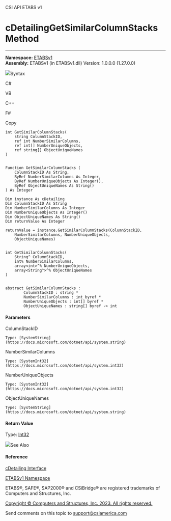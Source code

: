 ﻿

CSI API ETABS v1

# cDetailingGetSimilarColumnStacks Method  
  
---  
  
**Namespace:** [ETABSv1](2780f1b8-2033-5289-2298-1cdb2a7508d9.htm)  
**Assembly:** ETABSv1 (in ETABSv1.dll) Version: 1.0.0.0 (1.27.0.0)

![](../icons/SectionExpanded.png)Syntax

C#

VB

C++

F#

Copy

    
    
    int GetSimilarColumnStacks(
    	string ColumnStackID,
    	ref int NumberSimilarColumns,
    	ref int[] NumberUniqueObjects,
    	ref string[] ObjectUniqueNames
    )
    
    
    Function GetSimilarColumnStacks ( 
    	ColumnStackID As String,
    	ByRef NumberSimilarColumns As Integer,
    	ByRef NumberUniqueObjects As Integer(),
    	ByRef ObjectUniqueNames As String()
    ) As Integer
    
    Dim instance As cDetailing
    Dim ColumnStackID As String
    Dim NumberSimilarColumns As Integer
    Dim NumberUniqueObjects As Integer()
    Dim ObjectUniqueNames As String()
    Dim returnValue As Integer
    
    returnValue = instance.GetSimilarColumnStacks(ColumnStackID, 
    	NumberSimilarColumns, NumberUniqueObjects, 
    	ObjectUniqueNames)
    
    
    int GetSimilarColumnStacks(
    	String^ ColumnStackID, 
    	int% NumberSimilarColumns, 
    	array<int>^% NumberUniqueObjects, 
    	array<String^>^% ObjectUniqueNames
    )
    
    
    abstract GetSimilarColumnStacks : 
            ColumnStackID : string * 
            NumberSimilarColumns : int byref * 
            NumberUniqueObjects : int[] byref * 
            ObjectUniqueNames : string[] byref -> int 
    

#### Parameters

ColumnStackID

    Type: [SystemString](https://docs.microsoft.com/dotnet/api/system.string)  

NumberSimilarColumns

    Type: [SystemInt32](https://docs.microsoft.com/dotnet/api/system.int32)  

NumberUniqueObjects

    Type: [SystemInt32](https://docs.microsoft.com/dotnet/api/system.int32)  

ObjectUniqueNames

    Type: [SystemString](https://docs.microsoft.com/dotnet/api/system.string)  

#### Return Value

Type: [Int32](https://docs.microsoft.com/dotnet/api/system.int32)

![](../icons/SectionExpanded.png)See Also

#### Reference

[cDetailing Interface](361a91e7-25b4-8a09-dff9-a6b292f4ba73.htm)

[ETABSv1 Namespace](2780f1b8-2033-5289-2298-1cdb2a7508d9.htm)

ETABS®, SAFE®, SAP2000® and CSiBridge® are registered trademarks of Computers
and Structures, Inc.  

[Copyright © Computers and Structures, Inc. 2023. All rights
reserved.](http://www.csiamerica.com)

Send comments on this topic to
[support@csiamerica.com](mailto:support%40csiamerica.com?Subject=CSI%20API%20ETABS%20v1)

